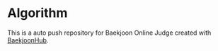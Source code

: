 # Algorithm
This is a auto push repository for Baekjoon Online Judge created with [BaekjoonHub](https://github.com/BaekjoonHub/BaekjoonHub).
 
